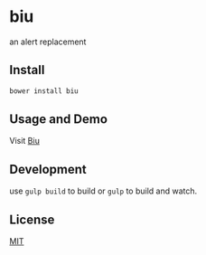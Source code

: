 # biu
an alert replacement

## Install

```bash
bower install biu
```

## Usage and Demo

Visit [Biu](http://canvs.github.io/biu)

## Development

use `gulp build` to build or `gulp` to build and watch.

## License

[MIT](/LICENSE)

